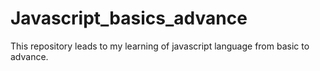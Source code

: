 # Javascript_basics_advance
This repository leads to my learning of javascript language from basic to advance.
